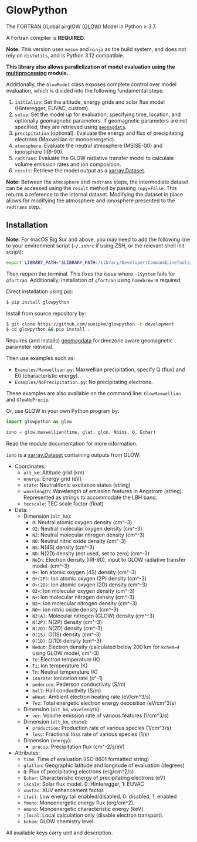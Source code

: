# GlowPython

The FORTRAN GLobal airglOW ([GLOW](https://github.com/NCAR/GLOW)) Model in Python &ge; 3.7.

A Fortran compiler is **REQUIRED**.

<b>Note:</b> This version uses `meson` and `ninja` as the build system, and does not rely on `distutils`,
and is Python 3.12 compatible.

<b>This library also allows parallelization of model evaluation using the [multiprocessing](https://docs.python.org/3/library/multiprocessing.html) module.</b>

Additionally, the `GlowModel` class exposes complete control over model evaluation, which is divided
into the following fundamental steps:
1. `initialize`: Set the altitude, energy grids and solar flux model (Hinteregger, EUVAC, custom).
2. `setup`: Set the model up for evaluation, specifying time, location, and optionally geomagnetic parameters. If geomagnetic parameters are not specified, they are retrieved using [`geomagdata`](https://pypi.org/project/geomagdata/).
3. `precipitation` (optional): Evaluate the energy and flux of precipitating electrons (Maxwellian or monoenergetic).
4. `atmosphere`: Evaluate the neutral atmosphere (MSISE-00) and ionosphere (IRI-90).
5. `radtrans`: Evaluate the GLOW radiative transfer model to calculate volume emission rates and ion composition.
6. `result`: Retrieve the model output as a [xarray.Dataset](http://xarray.pydata.org/en/stable/generated/xarray.Dataset.html).

<b>Note:</b> Between the `atmosphere` and `radtrans` steps, the intermediate dataset can be accessed using the `result` method by passing `copy=False`. This returns a reference to the internal dataset. Modifying the dataset in place allows for modifying the atmosphere and ionosphere presented to the `radtrans` step.

## Installation

<b>Note:</b> For macOS Big Sur and above, you may need to add the following line to your environment script (`~/.zshrc` if using ZSH, or the relevant shell init script):
```sh
export LIBRARY_PATH="$LIBRARY_PATH:/Library/Developer/CommandLineTools/SDKs/MacOSX.sdk/usr/lib"
```
Then reopen the terminal. This fixes the issue where `-lSystem` fails for `gfortran`. Additionally,
installation of `gfortran` using `homebrew` is required.

Direct installation using pip:
```sh
$ pip install glowpython
```

Install from source repository by:

```sh
$ git clone https://github.com/sunipkm/glowpython -b development
$ cd glowpython && pip install .
```

Requires (and installs) [geomagdata](https://pypi.org/project/geomagdata/) for timezone aware geomagnetic parameter retrieval.

Then use examples such as:

* `Examples/Maxwellian.py`: Maxwellian precipitation, specify Q (flux) and E0 (characteristic energy).
* `Examples/NoPrecipitation.py`: No precipitating electrons.

These examples are also available on the command line: `GlowMaxwellian` and `GlowNoPrecip`.

Or, use GLOW in your own Python program by:
```python
import glowpython as glow

iono = glow.maxwellian(time, glat, glon, Nbins, Q, Echar)
```

Read the module documentation for more information.

`iono` is a
[xarray.Dataset](http://xarray.pydata.org/en/stable/generated/xarray.Dataset.html)
containing outputs from GLOW:
- Coordinates:
    - `alt_km`: Altitude grid (km)
    - `energy`: Energy grid (eV)
    - `state`: Neutral/Ionic excitation states (string)
    - `wavelength`: Wavelength of emission features in Angstrom (string). Represented as strings to accommodate the LBH band.
    - `tecscale`: TEC scale factor (float)
- Data:
    - Dimension (`alt_km`):
        - `O`: Neutral atomic oxygen density (cm^-3)
        - `O2`: Neutral molecular oxygen density (cm^-3)
        - `N2`: Neutral molecular nitrogen density (cm^-3)
        - `NO`: Neutral nitric oxide density (cm^-3)
        - `NS`: N(4S) density (cm^-3)
        - `ND`: N(2D) density (not used, set to zero) (cm^-3)
        - `NeIn`: Electron density (IRI-90), input to GLOW radiative transfer model. (cm^-3)
        - `O+`: Ion atomic oxygen (4S) density (cm^-3)
        - `O+(2P)`: Ion atomic oxygen (2P) density (cm^-3)
        - `O+(2D)`: Ion atomic oxygen (2D) density (cm^-3)
        - `O2+`: Ion molecular oxygen density (cm^-3)
        - `N+`: Ion molecular nitrogen density (cm^-3)
        - `N2+`: Ion molecular nitrogen density (cm^-3)
        - `NO+`: Ion nitric oxide density (cm^-3)
        - `N2(A)`: Molecular nitrogen (GLOW) density (cm^-3)
        - `N(2P)`: N(2P) density (cm^-3)
        - `N(2D)`: N(2D) density (cm^-3)
        - `O(1S)`: O(1S) density (cm^-3)
        - `O(1D)`: O(1D) density (cm^-3)
        - `NeOut`: Electron density (calculated below 200 km for `kchem=4` using GLOW model, cm^-3) 
        - `Te`: Electron temperature (K)
        - `Ti`: Ion temperature (K)
        - `Tn`: Neutral temperature (K)
        - `ionrate`: Ionization rate (s^-1)
        - `pederson`: Pederson conductivity (S/m)
        - `hall`: Hall conductivity (S/m)
        - `eHeat`: Ambient electron heating rate (eV/cm^3/s)
        - `Tez`: Total energetic electron energy deposition (eV/cm^3/s)
    - Dimension (`alt_km`, `wavelength`):
        - `ver`: Volume emission rate of various features (1/cm^3/s)
    - Dimension (`alt_km`, `state`):
        - `production`: Production rate of various species  (1/cm^3/s)
        - `loss`: Fractional loss rate of various species (1/s)
    - Dimension (`energy`):
        - `precip`: Precipitation flux (cm^-2/s/eV)
- Attributes:
    - `time`: Time of evaluation (ISO 8601 formatted string)
    - `glatlon`: Geographic latitude and longitude of evaluation (degrees)
    - `Q`: Flux of precipitating electrons (erg/cm^2/s)
    - `Echar`: Characteristic energy of precipitating electrons (eV)
    - `iscale`: Solar flux model. 0: Hinteregger, 1: EUVAC
    - `xuvfac`: XUV enhancement factor. 
    - `itail`: Low energy tail enabled/disabled. 0: disabled, 1: enabled
    - `fmono`: Monoenergetic energy flux (erg/cm^2).
    - `emono`: Monoenergetic characteristic energy (keV).
    - `jlocal`: Local calculation only (disable electron transport).
    - `kchem`: GLOW chemistry level.

All available keys carry unit and description.



